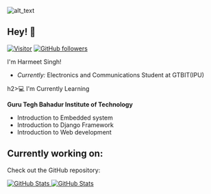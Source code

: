 ![alt_text](https://i.imgur.com/B7yswdj.png)

<h2>Hey! 👋</h2>

[![Visitor](https://visitor-badge.laobi.icu/badge?page_id=Honey-10.Honey-10)](https://github.com/Honey-10) [![GitHub followers](https://img.shields.io/github/followers/Honey-10.svg?style=social&label=Follow)](https://github.com/Honey-10?tab=followers)

I'm Harmeet Singh!
- <i>Currently:</i> Electronics and Communications Student at GTBIT(IPU)

h2>💻 I'm Currently Learning</h2>

__Guru Tegh Bahadur Institute of Technology__
- Introduction to Embedded system
- Introduction to Django Framework
- Introduction to Web development

<h2>Currently working on:</h2>
Check out the GitHub repository:

<div>
  <p>
    <a href="https://github.com/Honey-10/Registration_Form">
      <img src="https://github-readme-stats.vercel.app/api/pin/?username=Honey-10&repo=Registration_Form&show_owner=True" alt="GitHub Stats" />
    </a>
    <a href="https://github.com/Honey-10/College-Manage-system-">
      <img src="https://github-readme-stats.vercel.app/api/pin/?username=Honey-10&repo=College-Manage-system-&show_owner=True" alt="GitHub Stats" />
    </a>
  </p>
</div>
